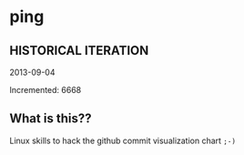 # ping

## HISTORICAL ITERATION
2013-09-04

Incremented: 6668

## What is this?? 
Linux skills to hack the github commit visualization chart `;-)`
